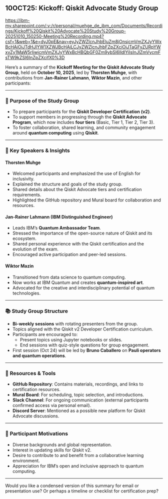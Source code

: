 ## 10OCT25: Kickoff: Qiskit Advocate Study Group
https://ibm-my.sharepoint.com/:v:/r/personal/muehge_de_ibm_com/Documents/Recordings/Kickoff%20Qiskit%20Advocate%20Study%20Group-20251010_150250-Meeting%20Recording.mp4?csf=1&web=1&e=dyJ0pE&nav=eyJyZWZlcnJhbEluZm8iOnsicmVmZXJyYWxBcHAiOiJTdHJlYW1XZWJBcHAiLCJyZWZlcnJhbFZpZXciOiJTaGFyZURpYWxvZy1MaW5rIiwicmVmZXJyYWxBcHBQbGF0Zm9ybSI6IldlYiIsInJlZmVycmFsTW9kZSI6InZpZXcifX0%3D

Here’s a summary of the **Kickoff Meeting for the Qiskit Advocate Study Group**, held on **October 10, 2025**, led by **Thorsten Muhge**, with contributions from **Jan-Rainer Lahmann**, **Wiktor Mazin**, and other participants:

---

### 🧠 **Purpose of the Study Group**
- To prepare participants for the **Qiskit Developer Certification (v2)**.
- To support members in progressing through the **Qiskit Advocate Program**, which now includes **four tiers** (Basic, Tier 1, Tier 2, Tier 3).
- To foster collaboration, shared learning, and community engagement around **quantum computing** using **Qiskit**.

---

### 🎤 **Key Speakers & Insights**

#### **Thorsten Muhge**
- Welcomed participants and emphasized the use of English for inclusivity.
- Explained the structure and goals of the study group.
- Shared details about the Qiskit Advocate tiers and certification requirements.
- Highlighted the GitHub repository and Mural board for collaboration and resources.

#### **Jan-Rainer Lahmann (IBM Distinguished Engineer)**
- Leads IBM’s **Quantum Ambassador Team**.
- Stressed the importance of the open-source nature of Qiskit and its ecosystem.
- Shared personal experience with the Qiskit certification and the evolution of the exam.
- Encouraged active participation and peer-led sessions.

#### **Wiktor Mazin**
- Transitioned from data science to quantum computing.
- Now works at IBM Quantum and creates **quantum-inspired art**.
- Advocated for the creative and interdisciplinary potential of quantum technologies.

---

### 📚 **Study Group Structure**
- **Bi-weekly sessions** with rotating presenters from the group.
- Topics aligned with the Qiskit v2 Developer Certification curriculum.
- Participants are encouraged to:
  - Present topics using Jupyter notebooks or slides.
  - End sessions with quiz-style questions for group engagement.
- First session (Oct 24) will be led by **Bruno Caballero** on **Pauli operators and quantum operations**.

---

### 🧩 **Resources & Tools**
- **GitHub Repository**: Contains materials, recordings, and links to certification resources.
- **Mural Board**: For scheduling, topic selection, and introductions.
- **Slack Channel**: For ongoing communication (external participants confirmed access via personal email).
- **Discord Server**: Mentioned as a possible new platform for Qiskit Advocate discussions.

---

### 💬 **Participant Motivations**
- Diverse backgrounds and global representation.
- Interest in updating skills for Qiskit v2.
- Desire to contribute to and benefit from a collaborative learning environment.
- Appreciation for IBM’s open and inclusive approach to quantum computing.

---

Would you like a condensed version of this summary for email or presentation use? Or perhaps a timeline or checklist for certification prep?
